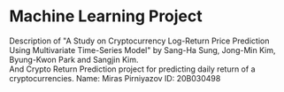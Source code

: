 # Machine Learning Project
Description of "A Study on Cryptocurrency Log-Return Price Prediction Using Multivariate Time-Series Model" by Sang-Ha Sung, Jong-Min Kim, Byung-Kwon Park and Sangjin Kim.  
And Crypto Return Prediction project for predicting daily return of a cryptocurrencies.
  Name: Miras Pirniyazov
  ID: 20B030498
